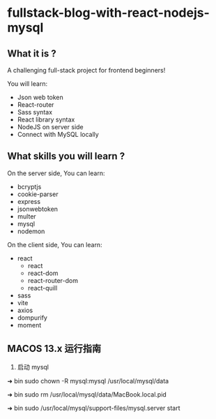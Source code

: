 # fullstack-blog-with-react-nodejs-mysql

## What it is ?

A challenging full-stack project for frontend beginners!

You will learn:

- Json web token
- React-router
- Sass syntax
- React library syntax
- NodeJS on server side
- Connect with MySQL locally

## What skills you will learn ?

On the server side, You can learn:

- bcryptjs
- cookie-parser
- express
- jsonwebtoken
- multer
- mysql
- nodemon

On the client side, You can learn:

- react
  - react
  - react-dom
  - react-router-dom
  - react-quill
- sass
- vite
- axios
- dompurify
- moment

## MACOS 13.x 运行指南

1. 启动 mysql

➜  bin sudo chown -R mysql:mysql /usr/local/mysql/data

➜  bin sudo rm /usr/local/mysql/data/MacBook.local.pid

➜  bin sudo /usr/local/mysql/support-files/mysql.server start
